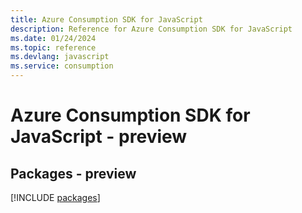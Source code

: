 ```yaml
---
title: Azure Consumption SDK for JavaScript
description: Reference for Azure Consumption SDK for JavaScript
ms.date: 01/24/2024
ms.topic: reference
ms.devlang: javascript
ms.service: consumption
---
```

# Azure Consumption SDK for JavaScript - preview
## Packages - preview
[!INCLUDE [packages](consumption-index.md)]